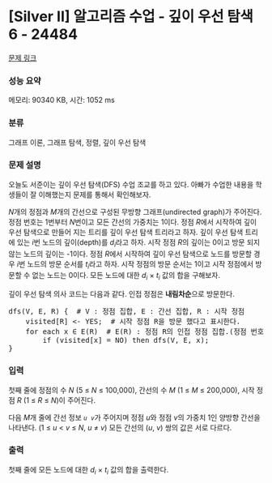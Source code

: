 # [Silver II] 알고리즘 수업 - 깊이 우선 탐색 6 - 24484 

[문제 링크](https://www.acmicpc.net/problem/24484) 

### 성능 요약

메모리: 90340 KB, 시간: 1052 ms

### 분류

그래프 이론, 그래프 탐색, 정렬, 깊이 우선 탐색

### 문제 설명

<p style="user-select: auto;">오늘도 서준이는 깊이 우선 탐색(DFS) 수업 조교를 하고 있다. 아빠가 수업한 내용을 학생들이 잘 이해했는지 문제를 통해서 확인해보자.</p>

<p style="user-select: auto;"><em style="user-select: auto;">N</em>개의 정점과 <em style="user-select: auto;">M</em>개의 간선으로 구성된 무방향 그래프(undirected graph)가 주어진다. 정점 번호는 1번부터 <em style="user-select: auto;">N</em>번이고 모든 간선의 가중치는 1이다. 정점 <em style="user-select: auto;">R</em>에서 시작하여 깊이 우선 탐색으로 만들어 지는 트리를 깊이 우선 탐색 트리라고 하자. 깊이 우선 탐색 트리에 있는 <em style="user-select: auto;">i</em>번 노드의 깊이(depth)를 <em style="user-select: auto;">d<sub style="user-select: auto;">i</sub></em>라고 하자. 시작 정점 <em style="user-select: auto;">R</em>의 깊이는 0이고 방문 되지 않는 노드의 깊이는 -1이다. 정점 <em style="user-select: auto;">R</em>에서 시작하여 깊이 우선 탐색으로 노드를 방문할 경우 <em style="user-select: auto;">i</em>번 노드의 방문 순서를 <em style="user-select: auto;">t<sub style="user-select: auto;">i</sub></em>라고 하자. 시작 정점의 방문 순서는 1이고 시작 정점에서 방문할 수 없는 노드는 0이다. 모든 노드에 대한 <em style="user-select: auto;">d<sub style="user-select: auto;">i</sub></em> × <em style="user-select: auto;">t<sub style="user-select: auto;">i</sub></em> 값의 합을 구해보자.</p>

<p style="user-select: auto;">깊이 우선 탐색 의사 코드는 다음과 같다. 인접 정점은 <strong style="user-select: auto;">내림차순</strong>으로 방문한다.</p>

<pre style="user-select: auto;">dfs(V, E, R) {  # V : 정점 집합, E : 간선 집합, R : 시작 정점
    visited[R] <- YES;  # 시작 정점 R을 방문 했다고 표시한다.
    for each x ∈ E(R)  # E(R) : 정점 R의 인접 정점 집합.(정점 번호를 <strong style="user-select: auto;">내림차순</strong>으로 방문한다)
        if (visited[x] = NO) then dfs(V, E, x);
}</pre>

### 입력 

 <p style="user-select: auto;">첫째 줄에 정점의 수 <em style="user-select: auto;">N</em> (5 ≤ <em style="user-select: auto;">N</em> ≤ 100,000), 간선의 수 <em style="user-select: auto;">M</em> (1 ≤ <em style="user-select: auto;">M</em> ≤ 200,000), 시작 정점 <em style="user-select: auto;">R</em> (1 ≤ <em style="user-select: auto;">R</em> ≤ <em style="user-select: auto;">N</em>)이 주어진다.</p>

<p style="user-select: auto;">다음 <em style="user-select: auto;">M</em>개 줄에 간선 정보 <code style="user-select: auto;"><em style="user-select: auto;">u</em> <em style="user-select: auto;">v</em></code>가 주어지며 정점 <em style="user-select: auto;">u</em>와 정점 <em style="user-select: auto;">v</em>의 가중치 1인 양방향 간선을 나타낸다. (1 ≤ <em style="user-select: auto;">u</em> < <em style="user-select: auto;">v</em> ≤ <em style="user-select: auto;">N</em>, <em style="user-select: auto;">u</em> ≠ <em style="user-select: auto;">v</em>) 모든 간선의 (<em style="user-select: auto;">u</em>, <em style="user-select: auto;">v</em>) 쌍의 값은 서로 다르다.</p>

### 출력 

 <p style="user-select: auto;">첫째 줄에 모든 노드에 대한 <em style="user-select: auto;">d<sub style="user-select: auto;">i</sub></em> × <em style="user-select: auto;">t<sub style="user-select: auto;">i</sub></em> 값의 합을 출력한다.</p>

